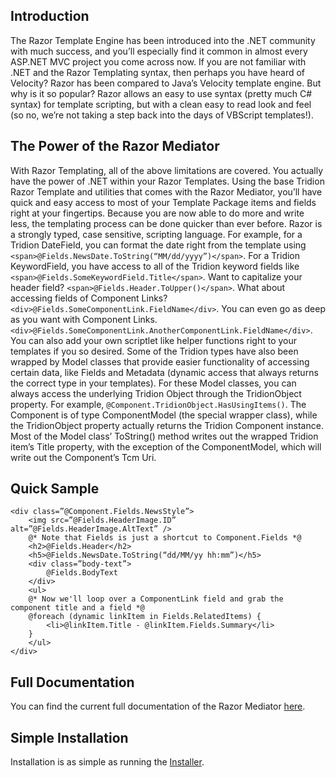## Introduction ##
The Razor Template Engine has been introduced into the .NET community with much success, and you’ll especially find it common in almost every ASP.NET MVC project you come across now.  If you are not familiar with .NET and the Razor Templating syntax, then perhaps you have heard of Velocity?  Razor has been compared to Java’s Velocity template engine.  But why is it so popular?  Razor allows an easy to use syntax (pretty much C# syntax) for template scripting, but with a clean easy to read look and feel (so no, we’re not taking a step back into the days of VBScript templates!).


## The Power of the Razor Mediator ##
With Razor Templating, all of the above limitations are covered.  You actually have the power of .NET within your Razor Templates.  Using the base Tridion Razor Template and utilities that comes with the Razor Mediator, you’ll have quick and easy access to most of your Template Package items and fields right at your fingertips.  Because you are now able to do more and write less, the templating process can be done quicker than ever before.
Razor is a strongly typed, case sensitive, scripting language.  For example, for a Tridion DateField, you can format the date right from the template using `<span>@Fields.NewsDate.ToString(“MM/dd/yyyy”)</span>`.  For a Tridion KeywordField, you have access to all of the Tridion keyword fields like `<span>@Fields.SomeKeywordField.Title</span>`.  Want to capitalize your header field? `<span>@Fields.Header.ToUpper()</span>`.  What about accessing fields of Component Links?  `<div>@Fields.SomeComponentLink.FieldName</div>`.  You can even go as deep as you want with Component Links.  `<div>@Fields.SomeComponentLink.AnotherComponentLink.FieldName</div>`.  You can also add your own scriptlet like helper functions right to your templates if you so desired.
Some of the Tridion types have also been wrapped by Model classes that provide easier functionality of accessing certain data, like Fields and Metadata (dynamic access that always returns the correct type in your templates).  For these Model classes, you can always access the underlying Tridion Object through the TridionObject property.  For example, `@Component.TridionObject.HasUsingItems()`.  The Component is of type ComponentModel (the special wrapper class), while the TridionObject property actually returns the Tridion Component instance.  Most of the Model class’ ToString() method writes out the wrapped Tridion item’s Title property, with the exception of the ComponentModel, which will write out the Component’s Tcm Uri.

## Quick Sample ##
```
<div class=”@Component.Fields.NewsStyle”>
    <img src=”@Fields.HeaderImage.ID” alt=”@Fields.HeaderImage.AltText” />
    @* Note that Fields is just a shortcut to Component.Fields *@
    <h2>@Fields.Header</h2>
    <h5>@Fields.NewsDate.ToString(“dd/MM/yy hh:mm”)</h5>
    <div class=”body-text”>
        @Fields.BodyText
    </div>
    <ul>
    @* Now we'll loop over a ComponentLink field and grab the component title and a field *@
    @foreach (dynamic linkItem in Fields.RelatedItems) {
        <li>@linkItem.Title - @linkItem.Fields.Summary</li>
    }
    </ul>
</div>
```

## Full Documentation ##
You can find the current full documentation of the Razor Mediator [here](http://code.google.com/p/razor-mediator-4-tridion/downloads/detail?name=RazorMediatorDocumentation.docx&can=2&q==).

## Simple Installation ##
Installation is as simple as running the [Installer](http://code.google.com/p/razor-mediator-4-tridion/downloads/detail?name=RazorMediatorInstaller.msi&can=2&q=).